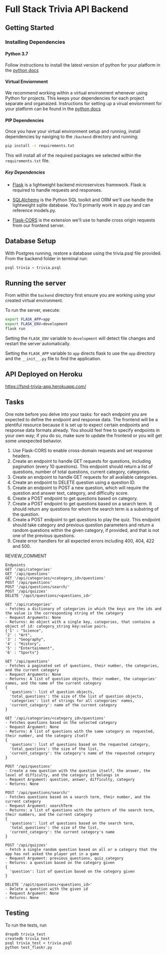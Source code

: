 # Full Stack Trivia API Backend

## Getting Started

### Installing Dependencies

#### Python 3.7

Follow instructions to install the latest version of python for your platform in the [python docs](https://docs.python.org/3/using/unix.html#getting-and-installing-the-latest-version-of-python)

#### Virtual Enviornment

We recommend working within a virtual environment whenever using Python for projects. This keeps your dependencies for each project separate and organaized. Instructions for setting up a virual enviornment for your platform can be found in the [python docs](https://packaging.python.org/guides/installing-using-pip-and-virtual-environments/)

#### PIP Dependencies

Once you have your virtual environment setup and running, install dependencies by naviging to the `/backend` directory and running:

```bash
pip install -r requirements.txt
```

This will install all of the required packages we selected within the `requirements.txt` file.

##### Key Dependencies

- [Flask](http://flask.pocoo.org/)  is a lightweight backend microservices framework. Flask is required to handle requests and responses.

- [SQLAlchemy](https://www.sqlalchemy.org/) is the Python SQL toolkit and ORM we'll use handle the lightweight sqlite database. You'll primarily work in app.py and can reference models.py. 

- [Flask-CORS](https://flask-cors.readthedocs.io/en/latest/#) is the extension we'll use to handle cross origin requests from our frontend server. 

## Database Setup
With Postgres running, restore a database using the trivia.psql file provided. From the backend folder in terminal run:
```bash
psql trivia < trivia.psql
```

## Running the server

From within the `backend` directory first ensure you are working using your created virtual environment.

To run the server, execute:

```bash
export FLASK_APP=app
export FLASK_ENV=development
flask run
```

Setting the `FLASK_ENV` variable to `development` will detect file changes and restart the server automatically.

Setting the `FLASK_APP` variable to `app` directs flask to use the `app` directory and the `__init__.py` file to find the application. 

## API Deployed on Heroku

https://fsnd-trivia-app.herokuapp.com/

## Tasks

One note before you delve into your tasks: for each endpoint you are expected to define the endpoint and response data. The frontend will be a plentiful resource because it is set up to expect certain endpoints and response data formats already. You should feel free to specify endpoints in your own way; if you do so, make sure to update the frontend or you will get some unexpected behavior. 

1. Use Flask-CORS to enable cross-domain requests and set response headers. 
2. Create an endpoint to handle GET requests for questions, including pagination (every 10 questions). This endpoint should return a list of questions, number of total questions, current category, categories. 
3. Create an endpoint to handle GET requests for all available categories. 
4. Create an endpoint to DELETE question using a question ID. 
5. Create an endpoint to POST a new question, which will require the question and answer text, category, and difficulty score. 
6. Create a POST endpoint to get questions based on category. 
7. Create a POST endpoint to get questions based on a search term. It should return any questions for whom the search term is a substring of the question. 
8. Create a POST endpoint to get questions to play the quiz. This endpoint should take category and previous question parameters and return a random questions within the given category, if provided, and that is not one of the previous questions. 
9. Create error handlers for all expected errors including 400, 404, 422 and 500. 

REVIEW_COMMENT
```
Endpoints
GET '/api/categories'
GET '/api/questions'
GET '/api/categories/<category_id>/questions'
POST '/api/questions'
POST '/api/questions/search/'
POST '/api/quizzes'
DELETE '/apit/questions/<questions_id>'

GET '/api/categories'
- Fetches a dictionary of categories in which the keys are the ids and the value is the corresponding string of the category
- Request Arguments: None
- Returns: An object with a single key, categories, that contains a object of id: category_string key:value pairs. 
{'1' : "Science",
'2' : "Art",
'3' : "Geography",
'4' : "History",
'5' : "Entertainment",
'6' : "Sports"}

GET '/api/questions'
- Fetches a paginated set of questions, their number, the categories, and the current category
- Request Arguments: None
- Returns: A list of question objects, their number, the categories' names, and the name of the current category
{
  'questions': list of question objects,
  'total_questions': the size of the list of question objects,
  'categories': list of strings for all categories' names,
  'current_category': name of the current category
}

GET '/api/categories/<category_id>/questions'
- Fetches questions based on the selected category
- Request Argument: None
- Returns: A list of questions with the same category as requested, their number, and the category itself
{
  'questions': list of questions based on the requested category,
  'total_questions': the size of the list,
  'current_category': the category's name of the requested category
}

POST '/api/questions'
- Create a new question with the question itself, the answer, the level of difficulty, and the category it belongs in
- Request Argument: question, answer, difficulty, category
- Returns: None

POST '/api/questions/search/'
- Fetches questions based on a search term, their number, and the current category
- Request Argument: searchTerm
- Returns: a list of questions with the pattern of the search term, their numbers, and the current category
{
  'questions': list of questions based on the search term,
  'total_questions': the size of the list,
  'current_category': the current category's name
}

POST '/api/quizzes'
- Fetch a single random question based on all or a category that the app has not asked the player yet in a game
- Request Argument: previous_questions, quiz_category
- Returns: a question based on the category given
{
  'question': list of question based on the category given
}

DELETE '/apit/questions/<questions_id>'
- Delete a question with the given id
- Request Argument: None
- Returns: None

```


## Testing
To run the tests, run
```
dropdb trivia_test
createdb trivia_test
psql trivia_test < trivia.psql
python test_flaskr.py
```
